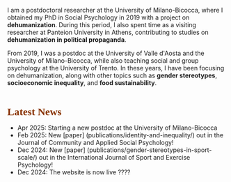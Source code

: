 I am a postdoctoral researcher at the University of Milano-Bicocca, where I obtained my PhD in Social Psychology in 2019 with a project on **dehumanization**. During this period, I also spent time as a visiting researcher at Panteion University in Athens, contributing to studies on **dehumanization in political propaganda**.

From 2019, I was a postdoc at the University of Valle d'Aosta and the University of Milano-Bicocca, while also teaching social and group psychology at the University of Trento. In these years, I have been focusing on dehumanization, along with other topics such as **gender stereotypes**, **socioeconomic inequality**, and **food sustainability**.

<br>

**<span style="color: #8A3502;font-family: Petrona;font-size: 24px;">Latest News</span>**
+ Apr 2025: Starting a new postdoc at the University of Milano-Bicocca
+ Feb 2025: New [paper] (publications/identity-and-inequality/) out in the Journal of Community and Applied Social Psychology!
+ Dec 2024: New [paper] (publications/gender-stereotypes-in-sport-scale/) out in the International Journal of Sport and Exercise Psychology!
+ Dec 2024: The website is now live ????